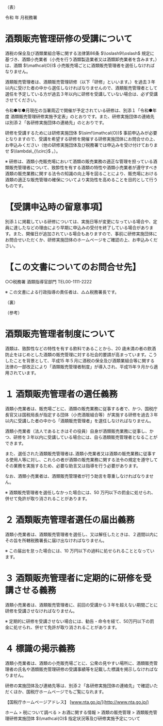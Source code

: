 （表）

令和 年 月税務署

# 酒類販売管理研修の受講について

酒税の保全及び酒類業組合等に関する法律第86条 $\\oslash9\\oslash$ 規定に基づき、酒類小売業者（小売を行う酒類製造業者又は酒類卸売業者を含みます。）は、酒類 $\\mathcal{O})$ 小売販売場ごとに酒類販売管理者を選任しなければなりません。

酒類販売管理者は、酒類販売管理研修（以下「研修」といいます。）を過去３年以内に受けた者の中から選任しなければなりませんので、酒類販売管理者として選任を予定している方が過去３年以内に研修を受講していない場合は、必ず受講させてください。

令和●年●月現在の当署周辺で開催が予定されている研修は、別添１「令和●年度 酒類販売管理研修実施予定表」のとおりです。また、研修実施団体の連絡先は別添２「各研修実施団体の連絡先」のとおりです。

研修を受講するためには研修実施団体 $\\sim!\\mathcal{O})$ 事前申込みが必要となりますので、受講を希望する研修を開催する研修実施団体にお問合せの上、お申込みください（他の研修実施団体及び税務署では申込みを受け付けておりませ $\\lambda\_{\\circ}$ 。）。

※ 研修は、酒類小売販売場において酒類の販売業務の適正な管理を担っている酒類販売管理者について、致酔性を有する酒類の特性や酒類小売業者が遵守すべき酒類の販売業務に関する法令の知識の向上等を図ることにより、販売場における酒類の適正な販売管理の確保についてより実効性を高めることを目的として行うものです。

# 【受講申込時の留意事項】

別添１に掲載している研修については、実施日等が変更になっている場合や、定員に達したなどの理由により早期に申込みの受付を終了している場合があります。また、開催日が追加されている場合もありますので、事前に研修実施団体にお問合せいただくか、研修実施団体のホームページをご確認の上、お申込みください。

# 【この文書についてのお問合せ先】

○○税務署 酒類指導官部門 TEL00-1111-2222

※ この文書による行政指導の責任者は、△△税務署長です。

（裏）

（参考）

# 酒類販売管理者制度について

酒類は、致酔性などの特性を有する飲料であることから、20 歳未満の者の飲酒防止をはじめとした酒類の販売管理に対する社会的要請が高まっています。こうしたことを背景として、平成15 年５月に酒税の保全及び酒類業組合等に関する法律の一部改正により「酒類販売管理者制度」が導入され、平成15年９月から適用されています。

# １ 酒類販売管理者の選任義務

酒類小売業者は、販売場ごとに、酒類の販売業務に従事する者で、かつ、国税庁長官又は国税局長が指定する団体（小売酒販組合等）が実施する研修を過去３年以内に受講した者の中から「酒類販売管理者」を選任しなければなりません。

酒類小売業者（法人であるときはその役員）自身が酒類販売業務に従事し、かつ、研修を３年以内に受講している場合には、自ら酒類販売管理者となることができます。

また、選任された酒類販売管理者は､酒類小売業者又は酒類の販売業務に従事する使用人等に対し、これらの者が酒類の販売業務に関する法令の規定を遵守してその業務を実施するため、必要な助言又は指導を行う必要があります。

なお、酒類小売業者は、酒類販売管理者が行う助言を尊重しなければなりません。

※ 酒類販売管理者を選任しなかった場合には、50 万円以下の罰金に処せられ、併せて免許が取り消されることがあります。

# ２ 酒類販売管理者選任の届出義務

酒類小売業者は、酒類販売管理者を選任し、又は解任したときは、２週間以内にその旨を所轄税務署長に届け出なければなりません。

※ この届出を怠った場合には、10 万円以下の過料に処せられることとなっています。

# ３ 酒類販売管理者に定期的に研修を受講させる義務

酒類小売業者は、酒類販売管理者に、前回の受講から３年を超えない期間ごとに研修を受講させなければなりません。

※ 定期的に研修を受講させない場合には、勧告・命令を経て、50万円以下の罰金に処せられ、併せて免許が取り消されることがあります。

# ４ 標識の掲示義務

酒類小売業者は、酒類の小売販売場ごとに、公衆の見やすい場所に、酒類販売管理者の氏名や酒類販売管理研修の受講事績等を記載した標識を掲示しなければなりません。

研修の実施団体及び連絡先等は、別添２「各研修実施団体の連絡先」で確認いただくほか、国税庁ホームページでもご覧になれます。

【国税庁ホームページアドレス】 [www.nta.go.jp/](http://www.nta.go.jp/)

ホーム $>$ 税について調べる $>$ お酒に関する情報 $>$ 酒類の販売管理 $>$ 酒類販売管理研修実施団体 $\\mathcal{O}$ 指定状況等及び研修実施予定について